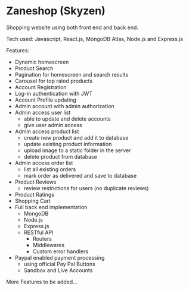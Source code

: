 # Zaneshop (Skyzen)
Shopping website using both front end and back end.

Tech used: Javascript, React.js, MongoDB Atlas, Node.js and Express.js

Features:

* Dynamic homescreen
* Product Search
* Pagination for homescreen and search results
* Carousel for top rated products
* Account Registration
* Log-in authentication with JWT
* Account Profile updating
* Admin account with admin authorization
* Admin access user list
    - able to update and delete accounts
    - give user admin access
* Admin access product list
    - create new product and add it to database
    - update existing product information
    - upload image to a static folder in the server
    - delete product from database
* Admin access order list
    - list all existing orders
    - mark order as delivered and save to database
* Product Reviews
    - review restrictions for users (no duplicate reviews)
* Product Ratings
* Shopping Cart 
* Full back end implementation
    - MongoDB
    - Node.js
    - Express.js
    - RESTful API
        - Routers
        - Middlewares
        - Custom error handlers
* Paypal enabled payment processing
    - using official Pay Pal Buttons
    - Sandbox and Live Accounts
    
More Features to be added...
    
